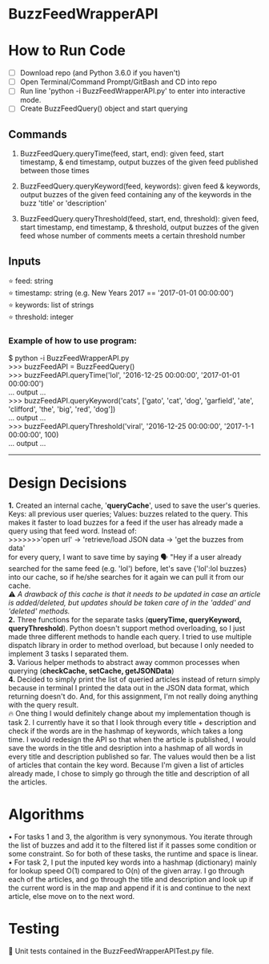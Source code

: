 # BuzzFeedWrapperAPI
# How to Run Code
- [ ] Download repo (and Python 3.6.0 if you haven't)
- [ ] Open Terminal/Command Prompt/GitBash and CD into repo
- [ ] Run line 'python -i BuzzFeedWrapperAPI.py' to enter into interactive mode.
- [ ] Create BuzzFeedQuery() object and start querying

## Commands 
1. BuzzFeedQuery.queryTime(feed, start, end): given feed, start timestamp, & end timestamp, output buzzes of the given feed published between those times

2. BuzzFeedQuery.queryKeyword(feed, keywords): given feed & keywords, output buzzes of the given feed containing any of the keywords in the buzz 'title' or 'description'
 
3. BuzzFeedQuery.queryThreshold(feed, start, end, threshold): given feed, start timestamp, end timestamp, & threshold, output buzzes of the given feed whose number of comments meets a certain threshold number

## Inputs
:star: feed: string
<br/>:star: timestamp: string (e.g. New Years 2017 == '2017-01-01 00:00:00')
<br/>:star: keywords: list of strings
<br/>:star: threshold: integer

### Example of how to use program:
$ python -i BuzzFeedWrapperAPI.py
<br/>>>> buzzFeedAPI = BuzzFeedQuery()
<br/>>>> buzzFeedAPI.queryTime('lol', '2016-12-25 00:00:00', '2017-01-01 00:00:00')
<br/>... output ...
<br/>>>> buzzFeedAPI.queryKeyword('cats', ['gato', 'cat', 'dog', 'garfield', 'ate', 'clifford', 'the', 'big', 'red', 'dog'])
<br/>... output ...
<br/>>>> buzzFeedAPI.queryThreshold('viral', '2016-12-25 00:00:00', '2017-1-1 00:00:00', 100)
<br/>... output ...
- - - -

# Design Decisions
__1.__ Created an internal cache, '__queryCache__', used to save the user's queries. Keys: all previous user queries; Values: buzzes related to the query. This makes it faster to load buzzes for a feed if the user has already made a query using that feed word. Instead of:
<br /> >>>>>>>'open url' -> 'retrieve/load JSON data -> 'get the buzzes from data' 
<br /> for every query, I want to save time by saying :speaking_head: "Hey if a user already searched for the same feed (e.g. 'lol') before, let's save {'lol':lol buzzes} into our cache, so if he/she searches for it again we can pull it from our cache. 
<br />:warning: *A drawback of this cache is that it needs to be updated in case an article is added/deleted, but updates should be taken care of in the 'added' and 'deleted' methods.*
<br/>__2.__ Three functions for the separate tasks (__queryTime, queryKeyword, queryThreshold__). Python doesn't support method overloading, so I just made three different methods to handle each query. I tried to use multiple dispatch library in order to method overload, but because I only needed to implement 3 tasks I separated them.
<br/>__3.__ Various helper methods to abstract away common processes when querying (__checkCache, setCache, getJSONData__)
<br/>__4.__ Decided to simply print the list of queried articles instead of return simply because in terminal I printed the data out in the JSON data format, which returning doesn't do. And, for this assignment, I'm not really doing anything with the query result.
<br/>:fire: One thing I would definitely change about my implementation though is task 2. I currently have it so that I look through every title + description and check if the words are in the hashmap of keywords, which takes a long time. I would redesign the API so that when the article is published, I would save the words in the title and desription into a hashmap of all words in every title and description published so far. The values would then be a list of articles that contain the key word. Because I'm given a list of articles already made, I chose to simply go through the title and description of all the articles.

# Algorithms
• For tasks 1 and 3, the algorithm is very synonymous. You iterate through the list of buzzes and add it to the filtered list if it passes some condition or some constraint. So for both of these tasks, the runtime and space is linear.
<br/>• For task 2, I put the inputed key words into a hashmap (dictionary) mainly for lookup speed O(1) compared to O(n) of the given array. I go through each of the articles, and go through the title and description and look up if the current word is in the map and append if it is and continue to the next article, else move on to the next word.

# Testing
:microscope: Unit tests contained in the BuzzFeedWrapperAPITest.py file.
